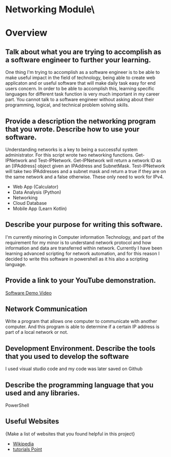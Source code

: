 # Networking Module\

# Overview

## Talk about what you are trying to accomplish as a software engineer to further your learning.
One thing I'm trying to accomplish as a software engineer is to be able to make useful impact in the field of technology, being able to create web applicaton and or useful software that will make daily task easy for end users concern. In order to be able to accomplish this, learning specific languages for different task function is very much important in my career part. You cannot talk to a software engineer without asking about their programming, logical, and technical problem solving skills.

## Provide a description the networking program that you wrote. Describe how to use your software.
Understanding networks is a key to being a successful system administrator. For this script  wrote two networking functions. Get-IPNetwork and Test-IPNetwork. Get-IPNetwork will return a network ID as an [IPAddress] object given an IPAddress and SubnetMask. Test-IPNetwork will take two IPAddresses and a subnet mask and return a true if they are on the same network and a false otherwise. These only need to work for IPv4. 

- Web App (Calculator)
- Data Analysis (Python)
- Networking
- Cloud Database
- Mobile App (Learn Kotlin)

## Describe your purpose for writing this software.
I'm currently minoring in Computer information Technology, and part of the requirement for my minor is to understand network protocol and how information and data are transferred within network. Currently I have been learning advanced scripting for network automation, and for this reason I decided to write this software in powershell as it his also a scripting language.

## Provide a link to your YouTube demonstration.  

[Software Demo Video](http://youtube.link.goes.here)

## Network Communication
Write a program that allows one computer to communicate with another computer. And this program is able to determine if a certain IP address is part of a local network or not.

## Development Environment. Describe the tools that you used to develop the software
I used visual studio code and my code was later saved on Github

## Describe the programming language that you used and any libraries.
PowerShell

## Useful Websites

{Make a list of websites that you found helpful in this project}
* [Wikipedia](https://en.wikipedia.org/wiki/Client%E2%80%93server_model)
* [tutorials Point](https://www.tutorialspoint.com/Peer-to-Peer-Computing)
